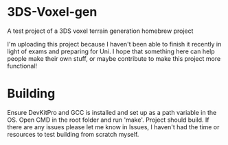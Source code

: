 # 3DS-Voxel-gen
A test project of a 3DS voxel terrain generation homebrew project

I'm uploading this project because I haven't been able to finish it recently in light of exams and preparing for Uni. I hope that something here can help people make their own stuff, or maybe contribute to make this project more functional!
# Building
Ensure DevKitPro and GCC is installed and set up as a path variable in the OS. Open CMD in the root folder and run 'make'. Project should build. 
If there are any issues please let me know in Issues, I haven't had the time or resources to test building from scratch myself.
